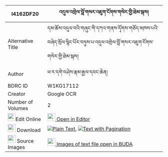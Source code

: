 |I4162DF20|འདུལ་འགྲེལ་བློ་གསར་འཇུག་ངོགས་གསེར་གྱི་ཐེམ་སྐས། 
| --- | --- 
|Alternative Title |དམ་ཆོས་འདུལ་བའི་གཞུང་གི་དཀའ་གནས་དྭོགས་གཅོད་མཁས་པའི་བཞེད་སྲོལ་སྙིང་པོར་བཏུས་པ་འདུལ་འགྲེལ་བློ་གསར་འཇུག་ངོགས་གསེར་གྱི་ཐེམ་སྐས།
|Author| ཕ་ར་དགེ་བཤེས་རྣམ་རྒྱལ་དབང་ཆེན།
|BDRC ID | W1KG17112
|Creator | Google OCR
|Number of Volumes| 2
|<img width="25" src="https://img.icons8.com/color/25/000000/edit-property.png">Edit Online| [<img width="25" src="https://avatars.githubusercontent.com/u/45091458?s=200&v=4"> Open in Editor](http://editor.openpecha.org/I4162DF20)
|<img width="25" src="https://img.icons8.com/fluent/48/000000/download-2.png"/>  Download | [![](https://img.icons8.com/color/20/000000/txt.png)Plain Text](https://github.com/Openpecha/I4162DF20/releases/download/v2/dul_drel_lo_ge_ra_jukngok_ser__plain_I4162DF20.zip), [![](https://img.icons8.com/color/20/000000/txt.png)Text with Pagination](https://github.com/Openpecha/I4162DF20/releases/download/v2/dul_drel_lo_ge_ra_jukngok_ser__pages_I4162DF20.zip)
|<img width="25" src="https://img.icons8.com/plasticine/100/000000/pictures-folder.png"/>  Source Images | [<img width="25" src="https://library.bdrc.io/icons/BUDA-small.svg"> Images of text file open in BUDA](https://library.bdrc.io/show/bdr:W1KG17112)